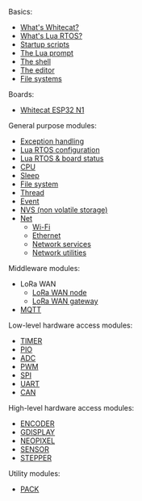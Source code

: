 Basics:

* [What's Whitecat?](https://github.com/whitecatboard/Lua-RTOS-ESP32/wiki/What's-Whitecat%3F)
* [What's Lua RTOS?](https://github.com/whitecatboard/Lua-RTOS-ESP32/wiki/What's-Lua-RTOS%3F)
* [Startup scripts](https://github.com/whitecatboard/Lua-RTOS-ESP32/wiki/Startup-scripts)
* [The Lua prompt](https://github.com/whitecatboard/Lua-RTOS-ESP32/wiki/The-Lua-prompt)
* [The shell](https://github.com/whitecatboard/Lua-RTOS-ESP32/wiki/The-shell)
* [The editor](https://github.com/whitecatboard/Lua-RTOS-ESP32/wiki/The-editor)
* [File systems](https://github.com/whitecatboard/Lua-RTOS-ESP32/wiki/File-systems)

Boards:

* [Whitecat ESP32 N1](https://github.com/whitecatboard/Lua-RTOS-ESP32/wiki/Whitecat-ESP32-N1)

General purpose modules:

* [Exception handling](https://github.com/whitecatboard/Lua-RTOS-ESP32/wiki/Exception-handling)
* [Lua RTOS configuration](https://github.com/whitecatboard/Lua-RTOS-ESP32/wiki/Lua-RTOS-configuration)
* [Lua RTOS & board status](https://github.com/whitecatboard/Lua-RTOS-ESP32/wiki/Lua-RTOS-&-board-status)
* [CPU](https://github.com/whitecatboard/Lua-RTOS-ESP32/wiki/CPU-module)
* [Sleep](https://github.com/whitecatboard/Lua-RTOS-ESP32/wiki/Sleep)
* [File system](https://github.com/whitecatboard/Lua-RTOS-ESP32/wiki/File-system)
* [Thread](https://github.com/whitecatboard/Lua-RTOS-ESP32/wiki/Thread-Module)
* [Event](https://github.com/whitecatboard/Lua-RTOS-ESP32/wiki/EVENT-module)
* [NVS (non volatile storage)](https://github.com/whitecatboard/Lua-RTOS-ESP32/wiki/NVS-Module)
* [Net](https://github.com/whitecatboard/Lua-RTOS-ESP32/wiki/Net-Module)
   * [Wi-Fi](https://github.com/whitecatboard/Lua-RTOS-ESP32/wiki/Net-module#wi-fi)
   * [Ethernet](https://github.com/whitecatboard/Lua-RTOS-ESP32/wiki/Net-module#ethernet)
   * [Network services](https://github.com/whitecatboard/Lua-RTOS-ESP32/wiki/Network-services)
   * [Network utilities](https://github.com/whitecatboard/Lua-RTOS-ESP32/wiki/Network-utilities)

Middleware modules:

* LoRa WAN
   * [LoRa WAN node](https://github.com/whitecatboard/Lua-RTOS-ESP32/wiki/LoRa-WAN-node-module)
   * [LoRa WAN gateway](https://github.com/whitecatboard/Lua-RTOS-ESP32/wiki/LoRa-WAN-gateway-module)
* [MQTT](https://github.com/whitecatboard/Lua-RTOS-ESP32/wiki/MQTT-module)

Low-level hardware access modules:

* [TIMER](https://github.com/whitecatboard/Lua-RTOS-ESP32/wiki/TIMER-module)
* [PIO](https://github.com/whitecatboard/Lua-RTOS-ESP32/wiki/PIO-Module)
* [ADC](https://github.com/whitecatboard/Lua-RTOS-ESP32/wiki/ADC-Module)
* [PWM](https://github.com/whitecatboard/Lua-RTOS-ESP32/wiki/PWM-Module)
* [SPI](https://github.com/whitecatboard/Lua-RTOS-ESP32/wiki/SPI-Module)
* [UART](https://github.com/whitecatboard/Lua-RTOS-ESP32/wiki/UART-Module)
* [CAN](https://github.com/whitecatboard/Lua-RTOS-ESP32/wiki/CAN-module)

High-level hardware access modules:

* [ENCODER](https://github.com/whitecatboard/Lua-RTOS-ESP32/wiki/ENCODER-module)
* [GDISPLAY](https://github.com/whitecatboard/Lua-RTOS-ESP32/wiki/GDISPLAY-module)
* [NEOPIXEL](https://github.com/whitecatboard/Lua-RTOS-ESP32/wiki/NEOPIXEL-module)
* [SENSOR](https://github.com/whitecatboard/Lua-RTOS-ESP32/wiki/Sensor-module)
* [STEPPER](https://github.com/whitecatboard/Lua-RTOS-ESP32/wiki/STEPPER-module)

Utility modules:
* [PACK](https://github.com/whitecatboard/Lua-RTOS-ESP32/wiki/Pack-module)
